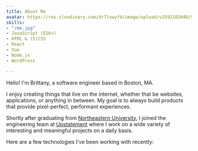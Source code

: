 ```yaml
---
title: About Me
avatar: https://res.cloudinary.com/dr7lswyf4/image/upload/v1592183040/Screenshot_2020-06-15_at_06.31.40_ppldrm.png
skills:
- "/me.jpg"
- JavaScript (ES6+)
- HTML & (S)CSS
- React
- Vue
- Node.js
- WordPress

---
```

Hello! I'm Brittany, a software engineer based in Boston, MA.

I enjoy creating things that live on the internet, whether that be websites, applications, or anything in between. My goal is to always build products that provide pixel-perfect, performant experiences.

Shortly after graduating from [Northeastern University](https://www.ccis.northeastern.edu/), I joined the engineering team at [Upstatement](https://www.upstatement.com/) where I work on a wide variety of interesting and meaningful projects on a daily basis.

Here are a few technologies I've been working with recently: